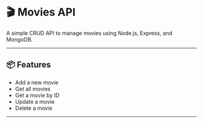 # 🎬 Movies API

A simple CRUD API to manage movies using Node.js, Express, and MongoDB.

---

## 📦 Features

- Add a new movie
- Get all movies
- Get a movie by ID
- Update a movie
- Delete a movie

---

